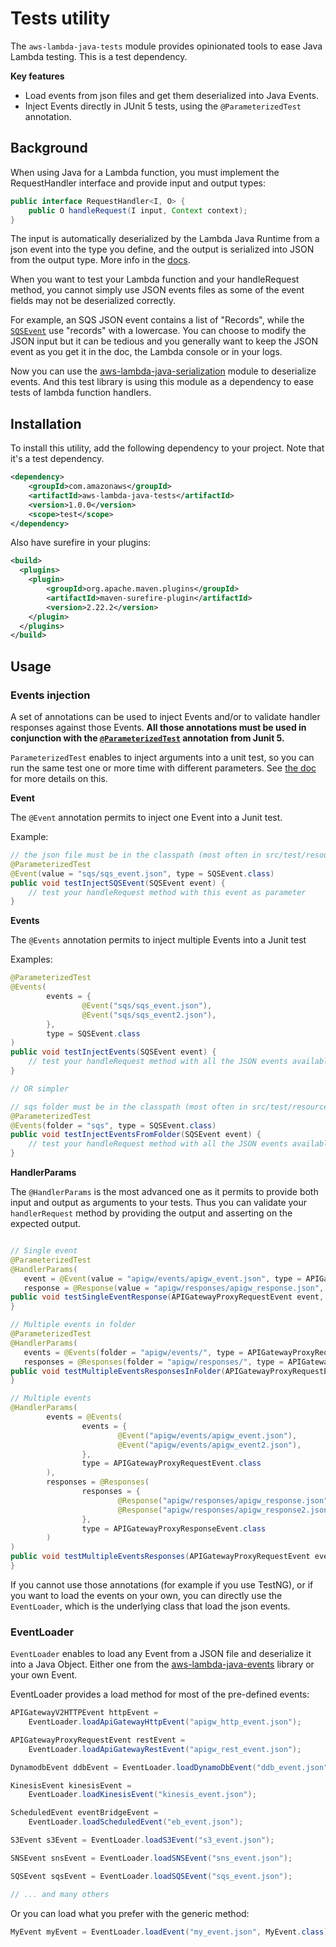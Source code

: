 
# Tests utility

The `aws-lambda-java-tests` module provides opinionated tools to ease Java Lambda testing. This is a test dependency.

**Key features**

* Load events from json files and get them deserialized into Java Events.
* Inject Events directly in JUnit 5 tests, using the `@ParameterizedTest` annotation.


## Background

When using Java for a Lambda function, you must implement the RequestHandler interface and provide input and output types:

```java
public interface RequestHandler<I, O> {
    public O handleRequest(I input, Context context);
}
```

The input is automatically deserialized by the Lambda Java Runtime from a json event into the type you define,
and the output is serialized into JSON from the output type. More info in the [docs](https://docs.aws.amazon.com/lambda/latest/dg/java-handler.html).

When you want to test your Lambda function and your handleRequest method, you cannot simply use JSON events files
as some of the event fields may not be deserialized correctly.

For example, an SQS JSON event contains a list of "Records", while the [`SQSEvent`](https://github.com/aws/aws-lambda-java-libs/blob/master/aws-lambda-java-events/src/main/java/com/amazonaws/services/lambda/runtime/events/SQSEvent.java) use "records" with a lowercase.
You can choose to modify the JSON input but it can be tedious and you generally want to keep the JSON event as you get it
in the doc, the Lambda console or in your logs.

Now you can use the [aws-lambda-java-serialization](https://github.com/aws/aws-lambda-java-libs/tree/master/aws-lambda-java-serialization) module to deserialize events. And this test library is using this module as a dependency to ease tests of lambda function handlers.

## Installation

To install this utility, add the following dependency to your project. Note that it's a test dependency.

```xml
<dependency>
    <groupId>com.amazonaws</groupId>
    <artifactId>aws-lambda-java-tests</artifactId>
    <version>1.0.0</version>
    <scope>test</scope>
</dependency>
```

Also have surefire in your plugins:

```xml
<build>
  <plugins>
	<plugin>
	    <groupId>org.apache.maven.plugins</groupId>
	    <artifactId>maven-surefire-plugin</artifactId>
	    <version>2.22.2</version>
	</plugin>
  </plugins>
</build>
```

## Usage

### Events injection

A set of annotations can be used to inject Events and/or to validate handler responses against those Events.
**All those annotations must be used in conjunction with the [`@ParameterizedTest`](https://junit.org/junit5/docs/current/api/org.junit.jupiter.params/org/junit/jupiter/params/ParameterizedTest.html) annotation from Junit 5.**

`ParameterizedTest` enables to inject arguments into a unit test, so you can run the same test one or more time with different parameters.
See [the doc](https://junit.org/junit5/docs/current/user-guide/#writing-tests-parameterized-tests) for more details on this.

**Event**

The `@Event` annotation permits to inject one Event into a Junit test.

Example:

```java
// the json file must be in the classpath (most often in src/test/resources)
@ParameterizedTest
@Event(value = "sqs/sqs_event.json", type = SQSEvent.class)
public void testInjectSQSEvent(SQSEvent event) {
    // test your handleRequest method with this event as parameter
}
```

**Events**

The `@Events` annotation permits to inject multiple Events into a Junit test

Examples:

```java
@ParameterizedTest
@Events(
        events = {
                @Event("sqs/sqs_event.json"),
                @Event("sqs/sqs_event2.json"),
        },
        type = SQSEvent.class
)
public void testInjectEvents(SQSEvent event) {
    // test your handleRequest method with all the JSON events available in the sqs folder
}

// OR simpler

// sqs folder must be in the classpath (most often in src/test/resources)
@ParameterizedTest
@Events(folder = "sqs", type = SQSEvent.class)
public void testInjectEventsFromFolder(SQSEvent event) {
    // test your handleRequest method with all the JSON events available in the sqs folder
}
```

**HandlerParams**

The `@HandlerParams` is the most advanced one as it permits to provide both input and output as arguments to your tests.
Thus you can validate your `handlerRequest` method by providing the output and asserting on the expected output.

```java

// Single event
@ParameterizedTest
@HandlerParams(
   event = @Event(value = "apigw/events/apigw_event.json", type = APIGatewayProxyRequestEvent.class),
   response = @Response(value = "apigw/responses/apigw_response.json", type = APIGatewayProxyResponseEvent.class))
public void testSingleEventResponse(APIGatewayProxyRequestEvent event, APIGatewayProxyResponseEvent response) {
}

// Multiple events in folder
@ParameterizedTest
@HandlerParams(
   events = @Events(folder = "apigw/events/", type = APIGatewayProxyRequestEvent.class),
   responses = @Responses(folder = "apigw/responses/", type = APIGatewayProxyResponseEvent.class))
public void testMultipleEventsResponsesInFolder(APIGatewayProxyRequestEvent event, APIGatewayProxyResponseEvent response) {
}

// Multiple events
@HandlerParams(
        events = @Events(
                events = {
                        @Event("apigw/events/apigw_event.json"),
                        @Event("apigw/events/apigw_event2.json"),
                },
                type = APIGatewayProxyRequestEvent.class
        ),
        responses = @Responses(
                responses = {
                        @Response("apigw/responses/apigw_response.json"),
                        @Response("apigw/responses/apigw_response2.json")
                },
                type = APIGatewayProxyResponseEvent.class
        )
)
public void testMultipleEventsResponses(APIGatewayProxyRequestEvent event, APIGatewayProxyResponseEvent response) {
}
```

If you cannot use those annotations (for example if you use TestNG), or if you want to load the events on your own, you can directly use the `EventLoader`, which is the underlying class that load the json events.

### EventLoader

`EventLoader` enables to load any Event from a JSON file and deserialize it into a Java Object.
Either one from the [aws-lambda-java-events](https://github.com/aws/aws-lambda-java-libs/tree/master/aws-lambda-java-events) library
or your own Event.

EventLoader provides a load method for most of the pre-defined events:

```java
APIGatewayV2HTTPEvent httpEvent = 
    EventLoader.loadApiGatewayHttpEvent("apigw_http_event.json");

APIGatewayProxyRequestEvent restEvent = 
    EventLoader.loadApiGatewayRestEvent("apigw_rest_event.json");

DynamodbEvent ddbEvent = EventLoader.loadDynamoDbEvent("ddb_event.json");

KinesisEvent kinesisEvent = 
    EventLoader.loadKinesisEvent("kinesis_event.json");

ScheduledEvent eventBridgeEvent = 
    EventLoader.loadScheduledEvent("eb_event.json");

S3Event s3Event = EventLoader.loadS3Event("s3_event.json");

SNSEvent snsEvent = EventLoader.loadSNSEvent("sns_event.json");

SQSEvent sqsEvent = EventLoader.loadSQSEvent("sqs_event.json");

// ... and many others
```

Or you can load what you prefer with the generic method:

```java
MyEvent myEvent = EventLoader.loadEvent("my_event.json", MyEvent.class);
```

